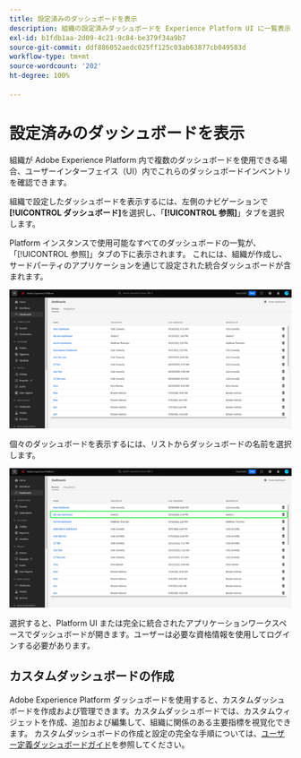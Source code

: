 ```yaml
---
title: 設定済みのダッシュボードを表示
description: 組織の設定済みダッシュボードを Experience Platform UI に一覧表示します。
exl-id: b1fdb1aa-2d09-4c21-9c84-be379f34a9b7
source-git-commit: ddf886052aedc025ff125c03ab63877cb049583d
workflow-type: tm+mt
source-wordcount: '202'
ht-degree: 100%

---
```


# 設定済みのダッシュボードを表示

組織が Adobe Experience Platform 内で複数のダッシュボードを使用できる場合、ユーザーインターフェイス（UI）内でこれらのダッシュボードインベントリを確認できます。

組織で設定したダッシュボードを表示するには、左側のナビゲーションで&#x200B;**[!UICONTROL ダッシュボード]**&#x200B;を選択し、「**[!UICONTROL 参照]**」タブを選択します。

Platform インスタンスで使用可能なすべてのダッシュボードの一覧が、「[!UICONTROL 参照]」タブの下に表示されます。 これには、組織が作成し、サードパーティのアプリケーションを通じて設定された統合ダッシュボードが含まれます。

![UI のダッシュボードセクション内の「参照」タブ。](./images/inventory/browse-tab.png)

個々のダッシュボードを表示するには、リストからダッシュボードの名前を選択します。

![ダッシュボード名がハイライト表示された「参照」タブ。](./images/inventory/dashboard-name.png)

選択すると、Platform UI または完全に統合されたアプリケーションワークスペースでダッシュボードが開きます。ユーザーは必要な資格情報を使用してログインする必要があります。

## カスタムダッシュボードの作成

Adobe Experience Platform ダッシュボードを使用すると、カスタムダッシュボードを作成および管理できます。カスタムダッシュボードでは、カスタムウィジェットを作成、追加および編集して、組織に関係のある主要指標を視覚化できます。 カスタムダッシュボードの作成と設定の完全な手順については、[ユーザー定義ダッシュボードガイド](./standard-dashboards.md)を参照してください。
